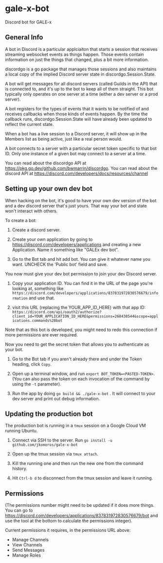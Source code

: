 # gale-x-bot
Discord bot for GALE-x

## General Info

A bot in Discord is a particular applciaiton that starts a session that receives streaming websocket events as things happen. Those events contain information on just the things that changed, plus a bit more information.

discordgo is a go package that manages those sessions and also maintains a local copy of the implied Discord server state in discordgo.Session.State.

A bot will get messages for all discord servers (called Guilds in the API) that is connected to, and it's up to the bot to keep all of them straight. This bot typically only operates on one server at a time (either a dev server or a prod server).

A bot registers for the types of events that it wants to be notified of and receives callbacks when those kinds of events happen. By the time the callback runs, discordgo.Session.State will have already been updated to reflect the current state.

When a bot has a live session to a Discord server, it will show up in the Members list as being active, just like a real person would.

A bot connects to a server with a particular secret token specific to that bot ID. Only one instance of a given bot may connect to a server at a time.

You can read about the discordgo API at https://pkg.go.dev/github.com/bwmarrin/discordgo. You can read about the discord API at https://discord.com/developers/docs/resources/channel

## Setting up your own dev bot

When hacking on the bot, it's good to have your own dev version of the bot and a dev discord server that's just yours. That way your bot and state won't interact with others.

To create a bot:

1. Create a discord server.

2. Create your own application by going to https://discord.com/developers/applications and creating a new Application. Name it something like "GALEx dev bot".

3. Go to the Bot tab and hit add bot. You can give it whatever name you want. UNCHECK the 'Public bot' field and save.

You now must give your dev bot permission to join your dev Discord server.

1. Copy your application ID. You can find it in the URL of the page you're looking at, something like `https://discord.com/developers/applications/837831972830576679/information` and use that.

2. visit this URL (replacing the YOUR_APP_ID_HERE) with that app ID:
`https://discord.com/api/oauth2/authorize?client_id=YOUR_APPLICATION_ID_HERE&permissions=268438544&scope=applications.commands%20bot`

Note that as this bot is developed, you might need to redo this connection if more permissions are ever required.

Now you need to get the secret token that allows you to authenticate as your bot.

1. Go to the Bot tab if you aren't already there and under the Token heading, click `Copy`.

1. Open up a terminal window, and run `export BOT_TOKEN=<PASTED-TOKEN>`. (You can also pass the token on each invocation of the command by using the `-t` parameter).

3. Run the app by doing `go build && ./gale-x-bot` . It will connect to your dev server and print out debug information.

## Updating the production bot

The production bot is running in a `tmux` session on a Google Cloud VM running Ubuntu.

1. Connect via SSH to the server. Run `go install -u github.com/jkomoros/gale-x-bot`

2. Open up the tmux session via `tmux attach`. 
3. Kill the running one and then run the new one from the command history. 
4. Hit `Ctrl-b d` to disconnect from the tmux session and leave it running.

## Permissions

(The permissions number might need to be updated if it does more things. You can go to https://discord.com/developers/applications/837831972830576679/bot and use the tool at the bottom to calculate the permissions integer).

Current permissions it requires, in the permissions URL above:
 - Manage Channels
 - View Channels
 - Send Messages
 - Manage Roles